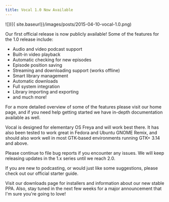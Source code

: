 ```yaml
---
title: Vocal 1.0 Now Available
---
```


![]({{ site.baseurl}}/images/posts/2015-04-10-vocal-1.0.png)

Our first official release is now publicly available! Some of the features for the 1.0 release include:

* Audio and video podcast support
* Built-in video playback
* Automatic checking for new episodes
* Episode position saving
* Streaming and downloading support (works offline)
* Smart library management
* Automatic downloads
* Full system integration
* Library importing and exporting
* and much more!

For a more detailed overview of some of the features please visit our home page, and if you need help getting started we have in-depth documentation available as well.

Vocal is designed for elementary OS Freya and will work best there. It has also been tested to work great in Fedora and Ubuntu GNOME Remix, and should also work well in most GTK-based environments running GTK+ 3.14 and above.

Please continue to file bug reports if you encounter any issues. We will keep releasing updates in the 1.x series until we reach 2.0.

If you are new to podcasting, or would just like some suggestions, please check out our official starter guide.

Visit our downloads page for installers and information about our new stable PPA. Also, stay tuned in the next few weeks for a major announcement that I'm sure you're going to love!